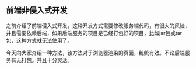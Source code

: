 ## 前端非侵入式开发

之前介绍了前端侵入式开发，这种开发方式需要修改服务端代码，有很大的风险，并且需要依赖后端，如果后端服务的项目是已经打包好的项目，比如jar包或tar包，这种方式就无法使用了。

今天向大家介绍一种方法，该方法对于浏览器渲染的页面，统统有效。不论后端服务有无打包。并且十分灵活。

